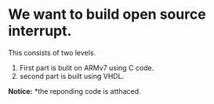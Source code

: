 # We want to build open source interrupt.
This consists of two levels. 
1) First part is bulit on ARMv7 using C code.
2) second part is built using VHDL.

**Notice:**
*the reponding code is atthaced.
